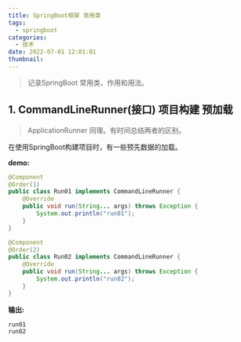 ```yaml
---
title: SpringBoot框架 常用类
tags:
  - springboot
categories:
  - 技术
date: 2022-07-01 12:01:01
thumbnail:
---
```


> 记录SpringBoot 常用类，作用和用法。

## 1. CommandLineRunner(接口) 项目构建 预加载

> ApplicationRunner 同理。有时间总结两者的区别。

在使用SpringBoot构建项目时，有一些预先数据的加载。

**demo:**

```java
@Component
@Order(1)
public class Run01 implements CommandLineRunner {
    @Override
    public void run(String... args) throws Exception {
        System.out.println("run01");
    }
}

@Component
@Order(2)
public class Run02 implements CommandLineRunner {
    @Override
    public void run(String... args) throws Exception {
        System.out.println("run02");
    }
}
```

**输出:**

```
run01
run02
```
